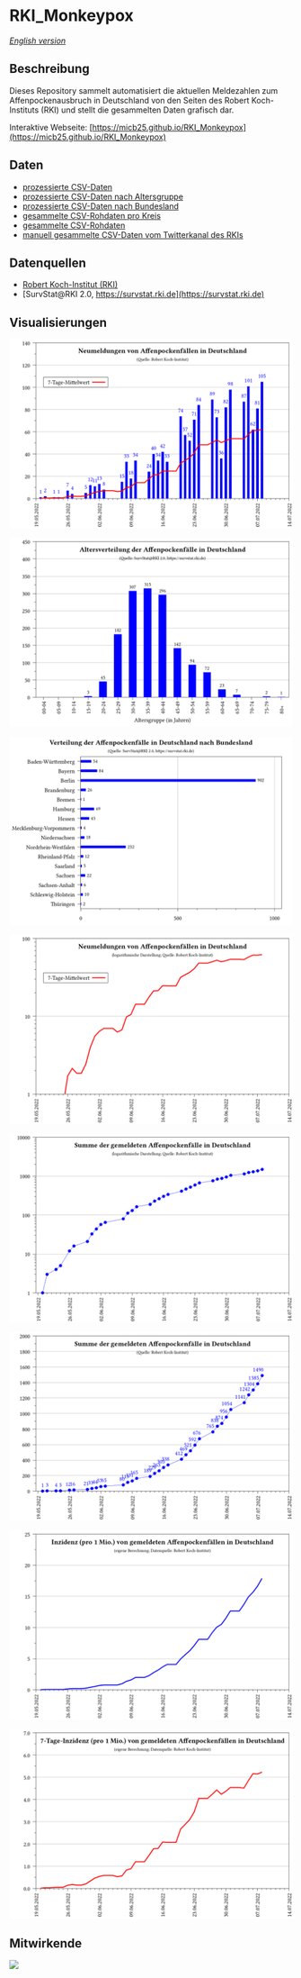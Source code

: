 # RKI_Monkeypox

_[English version](README.md)_

## Beschreibung

Dieses Repository sammelt automatisiert die aktuellen Meldezahlen zum Affenpockenausbruch in Deutschland von den Seiten des Robert Koch-Instituts (RKI) und stellt die gesammelten Daten grafisch dar.

Interaktive Webseite: [https://micb25.github.io/RKI_Monkeypox](https://micb25.github.io/RKI_Monkeypox)

## Daten
- [prozessierte CSV-Daten](data/RKI_Monkeypox_processed.csv)
- [prozessierte CSV-Daten nach Altersgruppe](data/RKI_Monkeypox_processed_age_groups.csv)
- [prozessierte CSV-Daten nach Bundesland](data/RKI_Monkeypox_processed_states.csv)
- [gesammelte CSV-Rohdaten pro Kreis](data/RKI_SurvStat_by_date_and_district/)
- [gesammelte CSV-Rohdaten](data/RKI_Monkeypox.csv)
- [manuell gesammelte CSV-Daten vom Twitterkanal des RKIs](data/RKI_Monkeypox_Twitter.csv)

## Datenquellen
- [Robert Koch-Institut (RKI)](https://www.rki.de/DE/Content/InfAZ/A/Affenpocken/Ausbruch-2022-Situation-Deutschland.html)
- [SurvStat@RKI 2.0, https://survstat.rki.de](https://survstat.rki.de)

## Visualisierungen
![](plots_de/plot_num_cases.png)

![](plots_de/plot_age_groups.png)

![](plots_de/plot_states.png)

![](plots_de/plot_num_cases_log.png)

![](plots_de/plot_sum_cases_log.png)

![](plots_de/plot_sum_cases.png)

![](plots_de/plot_incidence.png)

![](plots_de/plot_7d_incidence.png)

## Mitwirkende
<a href="https://github.com/micb25/RKI_Monkeypox/graphs/contributors"><img src="https://contrib.rocks/image?repo=micb25/RKI_Monkeypox" /></a>
